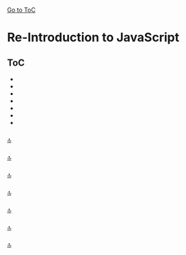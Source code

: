 [Go to ToC](../README.md)

# Re-Introduction to JavaScript

## ToC
* [](#)  
* [ ](#)  
* [ ](#)  
* [ ](#)  
* [ ](#)  
* [](#)  
* [](#)  

### 


[🔝](#toc)  
  

### 





[🔝](#toc)  
  
### 




  
[🔝](#toc)  

### 


  
[🔝](#toc)  

###


  
[🔝](#toc)  

### 



[🔝](#toc)    
  
  
### 


  
[🔝](#toc)  

  
  
  
